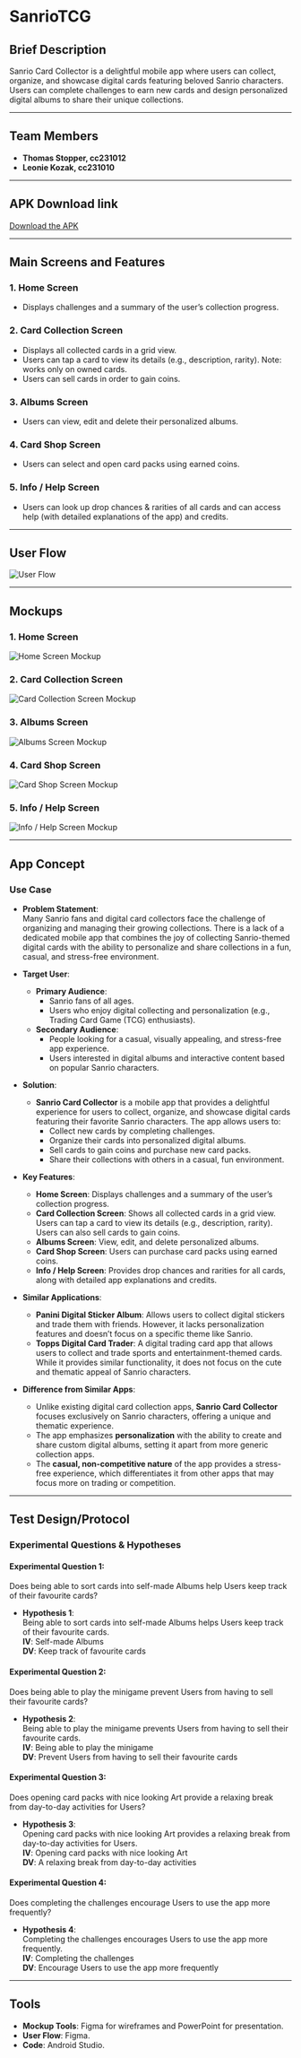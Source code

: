 # SanrioTCG

## Brief Description
Sanrio Card Collector is a delightful mobile app where users can collect, organize, and showcase digital cards featuring beloved Sanrio characters. Users can complete challenges to earn new cards and design personalized digital albums to share their unique collections.

---

## Team Members
- **Thomas Stopper, cc231012**  
- **Leonie Kozak, cc231010**

---

## APK Download link
[Download the APK](https://drive.google.com/file/d/1sFnLNWbMAFbMSSRUingiATaXJmIPz_i6/view?usp=sharing)

---

## Main Screens and Features

### 1. Home Screen
- Displays challenges and a summary of the user’s collection progress.

### 2. Card Collection Screen
- Displays all collected cards in a grid view.
- Users can tap a card to view its details (e.g., description, rarity). Note: works only on owned cards.
- Users can sell cards in order to gain coins.

### 3. Albums Screen
- Users can view, edit and delete their personalized albums.

### 4. Card Shop Screen
- Users can select and open card packs using earned coins.

### 5. Info / Help Screen
- Users can look up drop chances & rarities of all cards and can access help (with detailed explanations of the app) and credits.

---

## User Flow
![User Flow](app/src/main/java/at/ac/fhstp/sanriotcg/images/user_flow.png)

---

## Mockups

### 1. Home Screen
![Home Screen Mockup](app/src/main/java/at/ac/fhstp/sanriotcg/images/home_screen_mockup.png)

### 2. Card Collection Screen
![Card Collection Screen Mockup](app/src/main/java/at/ac/fhstp/sanriotcg/images/card_collection_mockup.png)

### 3. Albums Screen
![Albums Screen Mockup](app/src/main/java/at/ac/fhstp/sanriotcg/images/albums_screen_mockup.png)

### 4. Card Shop Screen
![Card Shop Screen Mockup](app/src/main/java/at/ac/fhstp/sanriotcg/images/card_shop_mockup.png)

### 5. Info / Help Screen
![Info / Help Screen Mockup](app/src/main/java/at/ac/fhstp/sanriotcg/images/info_mockup.png)

---

## App Concept

### Use Case
- **Problem Statement**:  
  Many Sanrio fans and digital card collectors face the challenge of organizing and managing their growing collections. There is a lack of a dedicated mobile app that combines the joy of collecting Sanrio-themed digital cards with the ability to personalize and share collections in a fun, casual, and stress-free environment.
  
- **Target User**:  
  - **Primary Audience**:  
    - Sanrio fans of all ages.  
    - Users who enjoy digital collecting and personalization (e.g., Trading Card Game (TCG) enthusiasts).
  - **Secondary Audience**:  
    - People looking for a casual, visually appealing, and stress-free app experience.
    - Users interested in digital albums and interactive content based on popular Sanrio characters.

- **Solution**:  
  - **Sanrio Card Collector** is a mobile app that provides a delightful experience for users to collect, organize, and showcase digital cards featuring their favorite Sanrio characters. The app allows users to:
    - Collect new cards by completing challenges.
    - Organize their cards into personalized digital albums.
    - Sell cards to gain coins and purchase new card packs.
    - Share their collections with others in a casual, fun environment.

- **Key Features**:
  - **Home Screen**: Displays challenges and a summary of the user’s collection progress.
  - **Card Collection Screen**: Shows all collected cards in a grid view. Users can tap a card to view its details (e.g., description, rarity). Users can also sell cards to gain coins.
  - **Albums Screen**: View, edit, and delete personalized albums.
  - **Card Shop Screen**: Users can purchase card packs using earned coins.
  - **Info / Help Screen**: Provides drop chances and rarities for all cards, along with detailed app explanations and credits.

- **Similar Applications**:
  - **Panini Digital Sticker Album**: Allows users to collect digital stickers and trade them with friends. However, it lacks personalization features and doesn’t focus on a specific theme like Sanrio.
  - **Topps Digital Card Trader**: A digital trading card app that allows users to collect and trade sports and entertainment-themed cards. While it provides similar functionality, it does not focus on the cute and thematic appeal of Sanrio characters.
  
- **Difference from Similar Apps**:
  - Unlike existing digital card collection apps, **Sanrio Card Collector** focuses exclusively on Sanrio characters, offering a unique and thematic experience.
  - The app emphasizes **personalization** with the ability to create and share custom digital albums, setting it apart from more generic collection apps.
  - The **casual, non-competitive nature** of the app provides a stress-free experience, which differentiates it from other apps that may focus more on trading or competition.

---

## Test Design/Protocol

### Experimental Questions & Hypotheses

#### Experimental Question 1:
Does being able to sort cards into self-made Albums help Users keep track of their favourite cards?

- **Hypothesis 1**:  
  Being able to sort cards into self-made Albums helps Users keep track of their favourite cards.  
  **IV**: Self-made Albums  
  **DV**: Keep track of favourite cards

#### Experimental Question 2:
Does being able to play the minigame prevent Users from having to sell their favourite cards?

- **Hypothesis 2**:  
  Being able to play the minigame prevents Users from having to sell their favourite cards.  
  **IV**: Being able to play the minigame  
  **DV**: Prevent Users from having to sell their favourite cards

#### Experimental Question 3:
Does opening card packs with nice looking Art provide a relaxing break from day-to-day activities for Users?

- **Hypothesis 3**:  
  Opening card packs with nice looking Art provides a relaxing break from day-to-day activities for Users.  
  **IV**: Opening card packs with nice looking Art  
  **DV**: A relaxing break from day-to-day activities

#### Experimental Question 4:
Does completing the challenges encourage Users to use the app more frequently?

- **Hypothesis 4**:  
  Completing the challenges encourages Users to use the app more frequently.  
  **IV**: Completing the challenges  
  **DV**: Encourage Users to use the app more frequently

---

## Tools
- **Mockup Tools**: Figma for wireframes and PowerPoint for presentation.
- **User Flow**: Figma.
- **Code**: Android Studio.
